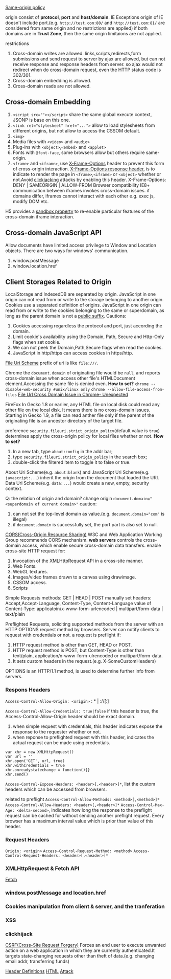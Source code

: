
[Same-origin policy](https://developer.mozilla.org/en-US/docs/Web/Security/Same-origin_policy)

origin consist of __protocol__, __port__ and __host/domain__.
IE Exceptions
origin of IE doesn't include port.(e.g. `http://test.com:80/` and `http://test.com:81/` are considered from same origin and no restrictions are applied)
if both domains are in __Trust Zone__, then the same origin limitaions are not applied.

restrictions
1. Cross-domain writes are allowed.
  links,scripts,redirects,form submissions and send request to server by ajax are allowed, but can not receive response and response headers from server.
  so ajax would not redirect when do cross-domain request, even the HTTP status code is 302/301.
2. Cross-domain embedding is allowed.
3. Cross-domain reads are not allowed.

## Cross-domain Embedding
1. `<script src=""></script>`
  share the same global execute context, JSONP is base on this one.
2. `<link rel="stylesheet" href="...">`
  allow to load stylesheets from different origins, but not allow to access the CSSOM default.
3. `<img>`
4. Media files with `<video>` and `<audio>`
5. Plug-ins with `<object>`,`<embed>` and `<applet>`
6. Fonts with `@font-face`, some browsers allow but others require same-origin.
7. `<frame>` and `<iframe>`, use [X-Frame-Options](https://developer.mozilla.org/en-US/docs/HTTP/X-Frame-Options) header to prevent this form of cross-origin interaction.
[X-Frame-Options response header](https://tools.ietf.org/html/rfc7034), is to indicate to render the page in `<frame>`,`<iframe>` or `<object>` whether or not.Avoid [clickjacking](https://en.wikipedia.org/wiki/Clickjacking) attacks by enabling this header.
X-Frame-Options: DENY | SAMEORIGIN | ALLOW-FROM <uri>
Browser compatibility
IE8+
communication between iframes invokes cross-domain issues.
if domains differ, iframes cannot interact with each other e.g. exec js, modify DOM etc.

H5 provides a [sandbox property](https://developer.mozilla.org/en-US/docs/Web/HTML/Element/iframe) to re-enable particular features of the cross-domain iframe interaction.

## Cross-domain JavaScript API
  Allow documents have limited access privilege to Window and Location objects.
There are two ways for windows' communication.
1. window.postMessage
2. window.location.href


## Client Storages Related to Origin
  LocalStorage and IndexedDB are separated by origin. JavaScript in one origin can not read from or write to the storage belonging to another origin.
  Cookies use a separated definition of origins. JavaScript in one origin can read from or write to the cookies belonging to the same or superdomain, as long as the parent domain is not a [public suffix](https://publicsuffix.org/).
Cautions:
1. Cookies accessing regardless the protocol and port, just according the domain.
2. Limit cookie's availability using the Domain, Path, Secure and Http-Only flags when set cookie.
3. We can not peek the Domain,Path,Secure flags when read the cookies.
4. JavaScript in http/https can access cookies in https/http.


[File Uri Scheme](https://developer.mozilla.org/en-US/docs/Same-origin_policy_for_file:_URIs)
prefix of uri is like `file:///`.

Chrome
  the `document.domain` of originating file would be `null`, and reports cross-domain issue when access other file's HTMLDocument element.Accessing the same file is denied even.
**How to set?**
`chrome --disable-web-security #unix/linux only`
`chrome --allow-file-access-from-files`
[File Url Cross Domain Issue in Chrome- Unexpected](http://stackoverflow.com/questions/6060786/file-url-cross-domain-issue-in-chrome-unexpected)

FireFox
  In Gecko 1.8 or earlier, any HTML file on local disk could read any other file on the local disk. It means there is no cross-domain issues.
  Starting in Gecko 1.9, a file can read anther file only if the parent of the originating file is an ancestor directory of the target file.

preference `security.fileuri.strict_origin_policy`(default value is `true`) determines apply the cross-origin policy for local files whether or not.
**How to set?**
1. In a new tab, type `about:config` in the addr bar;
2. type `security.fileuri.strict_origin_policy` in the search box;
3. double-click the filtered item to toggle it to false or true.

About Uri Scheme(e.g. `about:blank`) and JavaScript Uri Scheme(e.g. `javascript:...`) inherit the origin from the document that loaded the URI.
Data Uri Scheme(e.g. `data:...`) would create a new, empty, security context.

Q: the relation of origin and domain?
change origin
`document.domain="<superdomain of current domain>"`
caution: 
1. can not set the top-level domain as value.(e.g. `document.domain="com"` is illegal)
2. if `document.domain` is successfully set, the port part is also set to null.


[CORS(Cross-Origin Resource Sharing)](https://www.w3.org/TR/cors/)
W3C and Web Application Working Group recommends CORS mechanism.
__web servers__ controls the cross-domain access, which enable secure cross-domain data transfers.
enable cross-site HTTP request for:
1. Invocation of the XMLHttpRequest API in a cross-site manner.
2. Web Fonts.
3. WebGL textures.
4. Images/video frames drawn to a canvas using drawimage.
5. CSSOM access.
6. Scripts

Simple Requests
methods: GET | HEAD | POST
manually set headers: Accept,Accept-Language, Content-Type, Content-Language
value of Content-Type: applicatoin/x-www-form-urlencoded | multipart/form-data | text/plain

Preflighted Requests, soliciting supported methods from the server with an HTTP OPTIONS request method by browsers. Server can notify clients to request with credentials or not.
a request is preflight if:
1. HTTP request method is other than GET, HEAD or POST.
2. HTTP request method is POST, but Content-Type is other than text/plain, application/x-www-form-ulrencoded or multipart/form-data.
3. It sets custom headers in the request.(e.g. X-SomeCustomHeaders)

OPTIONS is an HTTP/1.1 method, is used to determine further info from servers.

### Respons Headers
`Access-Control-Allow-Origin: <origin>`
<origin>: * | <protocol>://<host>[:<port>]

`Access-Control-Allow-Credentials: true|false`
  if this header is true, the Access-Control-Allow-Origin header should be exact domain.
  1. when simple request with credentials, this header indicates expose the response to the requester whether or not.
  2. when reponse to preflighted request with this header, indicates the actual request can be made using credentials.
```
var xhr = new XMLHttpRequest()
var url = ''
xhr.open('GET', url, true)
xhr.withCredentials = true
xhr.onreadystatechange = function(){}
xhr.send()
```

`Access-Control-Expose-Headers: <header>[,<header>]*`, list the custom headers which can be accessed from browsers.

related to preflight
`Access-Control-Allow-Methods: <method>[,<method>]*` 
`Access-Control-Allow-Headers: <header>[,<header>]*` 
`Access-Control-Max-Age: <delta-second>`, indicates how long the response to the preflight request can be cached for without sending another preflight request. Every browser has a maximum interval value which is prior than value of this header.

### Request Headers
`Origin: <origin>`
`Access-Control-Request-Method: <method>`
`Access-Control-Request-Headers: <header>[,<header>]*`

### XMLHttpRequest & Fetch API
[Fetch](https://fetch.spec.whatwg.org/)

### window.postMessage and location.href

### Cookies manipulation from client & server, and the tranferation

### XSS

### clickhijack

[CSRF(Cross-Site Request Forgery)](https://www.owasp.org/index.php/Cross-Site_Request_Forgery_%28CSRF%29)
  Forces an end user to execute unwanted action on a web application in which they are currently authenticated.It targets state-changing requests other than theft of data.(e.g. changing email addr, transferring funds)


[Header Definitions](https://www.w3.org/Protocols/rfc2616/rfc2616-sec14.html#sec14.7)
[HTML](https://html.spec.whatwg.org/multipage/browsers.html)
[Attack](https://www.owasp.org/index.php/Category:Attack)
